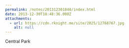 ```yaml
---
permalink: /notes/201312301848/index.html
date: 2013-12-30T18:48:36.000Z
attachments:
  - url: https://cdn.rknight.me/site/2025/12768767.jpg
    alt: null
---
```


Central Park
